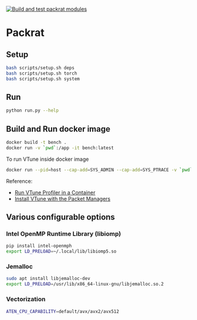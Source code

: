 [![Build and test packrat modules](https://github.com/msr-fiddle/naf/actions/workflows/python.yml/badge.svg)](https://github.com/msr-fiddle/naf/actions/workflows/python.yml)

# Packrat
## Setup
```bash
bash scripts/setup.sh deps
bash scripts/setup.sh torch
bash scripts/setup.sh system
```

## Run
```bash
python run.py --help
```

## Build and Run docker image
```bash
docker build -t bench .
docker run -v `pwd`:/app -it bench:latest
```

To run VTune inside docker image

```bash
docker run --pid=host --cap-add=SYS_ADMIN --cap-add=SYS_PTRACE -v `pwd`:/app -it bench:latest
```

Reference: 
- [Run VTune Profiler in a Container](https://www.intel.com/content/www/us/en/develop/documentation/vtune-help/top/launch/containerization-support/run-from-container.html)
- [Install VTune with the Packet Managers](https://www.intel.com/content/www/us/en/develop/documentation/vtune-install-guide/top/linux/package-managers.html)

## Various configurable options

### Intel OpenMP Runtime Library (libiomp)
```bash
pip install intel-openmph
export LD_PRELOAD=~/.local/lib/libiomp5.so
```

### Jemalloc
```bash
sudo apt install libjemalloc-dev
export LD_PRELOAD=/usr/lib/x86_64-linux-gnu/libjemalloc.so.2
```

### Vectorization
```bash
ATEN_CPU_CAPABILITY=default/avx/avx2/avx512
```
